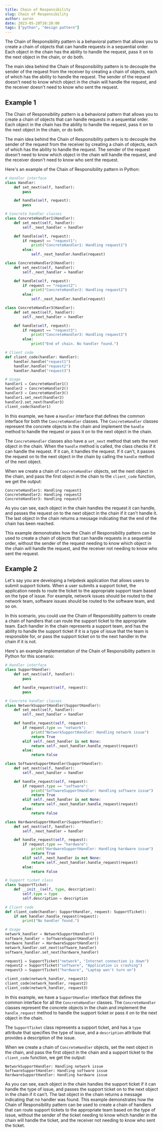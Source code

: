 ```yaml
---
title: Chain of Responsibility
slug: Chain of Responsibility
author: aaron
date: 2023-05-20T10:20:00
tags: ["python", "design pattern"]
---
```



The Chain of Responsibility pattern is a behavioral pattern that allows you to create a chain of objects that can handle requests in a sequential order. Each object in the chain has the ability to handle the request, pass it on to the next object in the chain, or do both.

The main idea behind the Chain of Responsibility pattern is to decouple the sender of the request from the receiver by creating a chain of objects, each of which has the ability to handle the request. The sender of the request doesn't need to know which object in the chain will handle the request, and the receiver doesn't need to know who sent the request.

## Example 1

The Chain of Responsibility pattern is a behavioral pattern that allows you to create a chain of objects that can handle requests in a sequential order. Each object in the chain has the ability to handle the request, pass it on to the next object in the chain, or do both.

The main idea behind the Chain of Responsibility pattern is to decouple the sender of the request from the receiver by creating a chain of objects, each of which has the ability to handle the request. The sender of the request doesn't need to know which object in the chain will handle the request, and the receiver doesn't need to know who sent the request.

Here's an example of the Chain of Responsibility pattern in Python:

```python
# Handler interface
class Handler:
    def set_next(self, handler):
        pass

    def handle(self, request):
        pass

# Concrete handler classes
class ConcreteHandler1(Handler):
    def set_next(self, handler):
        self._next_handler = handler

    def handle(self, request):
        if request == "request1":
            print("ConcreteHandler1: Handling request1")
        else:
            self._next_handler.handle(request)

class ConcreteHandler2(Handler):
    def set_next(self, handler):
        self._next_handler = handler

    def handle(self, request):
        if request == "request2":
            print("ConcreteHandler2: Handling request2")
        else:
            self._next_handler.handle(request)

class ConcreteHandler3(Handler):
    def set_next(self, handler):
        self._next_handler = handler

    def handle(self, request):
        if request == "request3":
            print("ConcreteHandler3: Handling request3")
        else:
            print("End of chain. No handler found.")

# Client code
def client_code(handler: Handler):
    handler.handle("request1")
    handler.handle("request2")
    handler.handle("request3")

# Usage
handler1 = ConcreteHandler1()
handler2 = ConcreteHandler2()
handler3 = ConcreteHandler3()
handler1.set_next(handler2)
handler2.set_next(handler3)
client_code(handler1)
```

In this example, we have a `Handler` interface that defines the common interface for both the `ConcreteHandler` classes. The `ConcreteHandler` classes represent the concrete objects in the chain and implement the `handle` method to handle the request or pass it on to the next object in the chain.

The `ConcreteHandler` classes also have a `set_next` method that sets the next object in the chain. When the `handle` method is called, the class checks if it can handle the request. If it can, it handles the request. If it can't, it passes the request on to the next object in the chain by calling the `handle` method of the next object.

When we create a chain of `ConcreteHandler` objects, set the next object in the chain, and pass the first object in the chain to the `client_code` function, we get the output:

```
ConcreteHandler1: Handling request1
ConcreteHandler2: Handling request2
ConcreteHandler3: Handling request3
```

As you can see, each object in the chain handles the request it can handle, and passes the request on to the next object in the chain if it can't handle it. The last object in the chain returns a message indicating that the end of the chain has been reached.

This example demonstrates how the Chain of Responsibility pattern can be used to create a chain of objects that can handle requests in a sequential order, without the sender of the request needing to know which object in the chain will handle the request, and the receiver not needing to know who sent the request.

## Example 2

Let's say you are developing a helpdesk application that allows users to submit support tickets. When a user submits a support ticket, the application needs to route the ticket to the appropriate support team based on the type of issue. For example, network issues should be routed to the network team, software issues should be routed to the software team, and so on.

In this scenario, you could use the Chain of Responsibility pattern to create a chain of handlers that can route the support ticket to the appropriate team. Each handler in the chain represents a support team, and has the ability to handle the support ticket if it is a type of issue that the team is responsible for, or pass the support ticket on to the next handler in the chain if it is not.

Here's an example implementation of the Chain of Responsibility pattern in Python for this scenario:

```python
# Handler interface
class SupportHandler:
    def set_next(self, handler):
        pass

    def handle_request(self, request):
        pass

# Concrete handler classes
class NetworkSupportHandler(SupportHandler):
    def set_next(self, handler):
        self._next_handler = handler

    def handle_request(self, request):
        if request.type == "network":
            print("NetworkSupportHandler: Handling network issue")
            return True
        elif self._next_handler is not None:
            return self._next_handler.handle_request(request)
        else:
            return False

class SoftwareSupportHandler(SupportHandler):
    def set_next(self, handler):
        self._next_handler = handler

    def handle_request(self, request):
        if request.type == "software":
            print("SoftwareSupportHandler: Handling software issue")
            return True
        elif self._next_handler is not None:
            return self._next_handler.handle_request(request)
        else:
            return False

class HardwareSupportHandler(SupportHandler):
    def set_next(self, handler):
        self._next_handler = handler

    def handle_request(self, request):
        if request.type == "hardware":
            print("HardwareSupportHandler: Handling hardware issue")
            return True
        elif self._next_handler is not None:
            return self._next_handler.handle_request(request)
        else:
            return False

# Support ticket class
class SupportTicket:
    def __init__(self, type, description):
        self.type = type
        self.description = description

# Client code
def client_code(handler: SupportHandler, request: SupportTicket):
    if not handler.handle_request(request):
        print("No handler found.")

# Usage
network_handler = NetworkSupportHandler()
software_handler = SoftwareSupportHandler()
hardware_handler = HardwareSupportHandler()
network_handler.set_next(software_handler)
software_handler.set_next(hardware_handler)

request1 = SupportTicket("network", "Internet connection is down")
request2 = SupportTicket("software", "Application is crashing")
request3 = SupportTicket("hardware", "Laptop won't turn on")

client_code(network_handler, request1)
client_code(network_handler, request2)
client_code(network_handler, request3)
```

In this example, we have a `SupportHandler` interface that defines the common interface for all the `ConcreteHandler` classes. The `ConcreteHandler` classes represent the concrete objects in the chain and implement the `handle_request` method to handle the support ticket or pass it on to the next object in the chain.

The `SupportTicket` class represents a support ticket, and has a `type` attribute that specifies the type of issue, and a `description` attribute that provides a description of the issue.

When we create a chain of `ConcreteHandler` objects, set the next object in the chain, and pass the first object in the chain and a support ticket to the `client_code` function, we get the output:

```
NetworkSupportHandler: Handling network issue
SoftwareSupportHandler: Handling software issue
HardwareSupportHandler: Handling hardware issue
```

As you can see, each object in the chain handles the support ticket if it can handle the type of issue, and passes the support ticket on to the next object in the chain if it can't. The last object in the chain returns a message indicating that no handler was found. This example demonstrates how the Chain of Responsibility pattern can be used to create a chain of handlers that can route support tickets to the appropriate team based on the type of issue, without the sender of the ticket needing to know which handler in the chain will handle the ticket, and the receiver not needing to know who sent the ticket.
